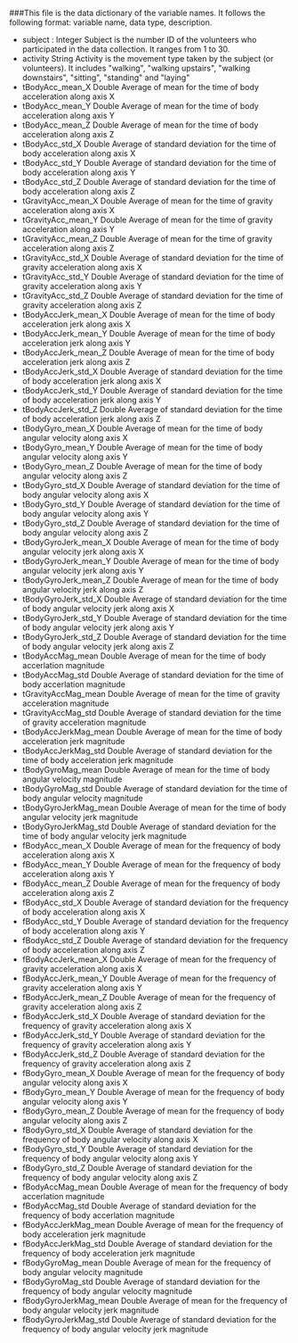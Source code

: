 ###This file is the data dictionary of the variable names. It follows the following format: variable name, data type, description.  								
									
*	subject	:	Integer	Subject is the number ID of the volunteers who participated in the data collection. It ranges from 1 to 30.					
*	activity		String	Activity is the movement type taken by the subject (or volunteers). It includes "walking", "walking upstairs", "walking downstairs", "sitting", "standing" and "laying"					
*	tBodyAcc_mean_X		Double	Average of 	mean	for the time of	body acceleration	along axis	X
*	tBodyAcc_mean_Y		Double	Average of 	mean	for the time of	body acceleration	along axis	Y
*	tBodyAcc_mean_Z		Double	Average of 	mean	for the time of	body acceleration	along axis	Z
*	tBodyAcc_std_X		Double	Average of 	standard deviation	for the time of	body acceleration	along axis	X
*	tBodyAcc_std_Y		Double	Average of 	standard deviation	for the time of	body acceleration	along axis	Y
*	tBodyAcc_std_Z		Double	Average of 	standard deviation	for the time of	body acceleration	along axis	Z
*	tGravityAcc_mean_X		Double	Average of 	mean	for the time of	gravity acceleration	along axis	X
*	tGravityAcc_mean_Y		Double	Average of 	mean	for the time of	gravity acceleration	along axis	Y
*	tGravityAcc_mean_Z		Double	Average of 	mean	for the time of	gravity acceleration	along axis	Z
*	tGravityAcc_std_X		Double	Average of 	standard deviation	for the time of	gravity acceleration	along axis	X
*	tGravityAcc_std_Y		Double	Average of 	standard deviation	for the time of	gravity acceleration	along axis	Y
*	tGravityAcc_std_Z		Double	Average of 	standard deviation	for the time of	gravity acceleration	along axis	Z
*	tBodyAccJerk_mean_X		Double	Average of 	mean	for the time of	body acceleration jerk	along axis	X
*	tBodyAccJerk_mean_Y		Double	Average of 	mean	for the time of	body acceleration jerk	along axis	Y
*	tBodyAccJerk_mean_Z		Double	Average of 	mean	for the time of	body acceleration jerk	along axis	Z
*	tBodyAccJerk_std_X		Double	Average of 	standard deviation	for the time of	body acceleration jerk	along axis	X
*	tBodyAccJerk_std_Y		Double	Average of 	standard deviation	for the time of	body acceleration jerk	along axis	Y
*	tBodyAccJerk_std_Z		Double	Average of 	standard deviation	for the time of	body acceleration jerk	along axis	Z
*	tBodyGyro_mean_X		Double	Average of 	mean	for the time of	body angular velocity	along axis	X
*	tBodyGyro_mean_Y		Double	Average of 	mean	for the time of	body angular velocity	along axis	Y
*	tBodyGyro_mean_Z		Double	Average of 	mean	for the time of	body angular velocity	along axis	Z
*	tBodyGyro_std_X		Double	Average of 	standard deviation	for the time of	body angular velocity	along axis	X
*	tBodyGyro_std_Y		Double	Average of 	standard deviation	for the time of	body angular velocity	along axis	Y
*	tBodyGyro_std_Z		Double	Average of 	standard deviation	for the time of	body angular velocity	along axis	Z
*	tBodyGyroJerk_mean_X		Double	Average of 	mean	for the time of	body angular velocity jerk	along axis	X
*	tBodyGyroJerk_mean_Y		Double	Average of 	mean	for the time of	body angular velocity jerk	along axis	Y
*	tBodyGyroJerk_mean_Z		Double	Average of 	mean	for the time of	body angular velocity jerk	along axis	Z
*	tBodyGyroJerk_std_X		Double	Average of 	standard deviation	for the time of	body angular velocity jerk	along axis	X
*	tBodyGyroJerk_std_Y		Double	Average of 	standard deviation	for the time of	body angular velocity jerk	along axis	Y
*	tBodyGyroJerk_std_Z		Double	Average of 	standard deviation	for the time of	body angular velocity jerk	along axis	Z
*	tBodyAccMag_mean		Double	Average of 	mean	for the time of	body accerlation magnitude		
*	tBodyAccMag_std		Double	Average of 	standard deviation	for the time of	body accerlation magnitude		
*	tGravityAccMag_mean		Double	Average of 	mean	for the time of	gravity acceleration magnitude		
*	tGravityAccMag_std		Double	Average of 	standard deviation	for the time of	gravity acceleration magnitude		
*	tBodyAccJerkMag_mean		Double	Average of 	mean	for the time of	body acceleration jerk magnitude		
*	tBodyAccJerkMag_std		Double	Average of 	standard deviation	for the time of	body acceleration jerk magnitude		
*	tBodyGyroMag_mean		Double	Average of 	mean	for the time of	body angular velocity magnitude		
*	tBodyGyroMag_std		Double	Average of 	standard deviation	for the time of	body angular velocity magnitude		
*	tBodyGyroJerkMag_mean		Double	Average of 	mean	for the time of	body angular velocity jerk magnitude		
*	tBodyGyroJerkMag_std		Double	Average of 	standard deviation	for the time of	body angular velocity jerk magnitude		
*	fBodyAcc_mean_X		Double	Average of 	mean	for the frequency of	body acceleration	along axis	X
*	fBodyAcc_mean_Y		Double	Average of 	mean	for the frequency of	body acceleration	along axis	Y
*	fBodyAcc_mean_Z		Double	Average of 	mean	for the frequency of	body acceleration	along axis	Z
*	fBodyAcc_std_X		Double	Average of 	standard deviation	for the frequency of	body acceleration	along axis	X
*	fBodyAcc_std_Y		Double	Average of 	standard deviation	for the frequency of	body acceleration	along axis	Y
*	fBodyAcc_std_Z		Double	Average of 	standard deviation	for the frequency of	body acceleration	along axis	Z
*	fBodyAccJerk_mean_X		Double	Average of 	mean	for the frequency of	gravity acceleration	along axis	X
*	fBodyAccJerk_mean_Y		Double	Average of 	mean	for the frequency of	gravity acceleration	along axis	Y
*	fBodyAccJerk_mean_Z		Double	Average of 	mean	for the frequency of	gravity acceleration	along axis	Z
*	fBodyAccJerk_std_X		Double	Average of 	standard deviation	for the frequency of	gravity acceleration	along axis	X
*	fBodyAccJerk_std_Y		Double	Average of 	standard deviation	for the frequency of	gravity acceleration	along axis	Y
*	fBodyAccJerk_std_Z		Double	Average of 	standard deviation	for the frequency of	gravity acceleration	along axis	Z
*	fBodyGyro_mean_X		Double	Average of 	mean	for the frequency of	body angular velocity	along axis	X
*	fBodyGyro_mean_Y		Double	Average of 	mean	for the frequency of	body angular velocity	along axis	Y
*	fBodyGyro_mean_Z		Double	Average of 	mean	for the frequency of	body angular velocity	along axis	Z
*	fBodyGyro_std_X		Double	Average of 	standard deviation	for the frequency of	body angular velocity	along axis	X
*	fBodyGyro_std_Y		Double	Average of 	standard deviation	for the frequency of	body angular velocity	along axis	Y
*	fBodyGyro_std_Z		Double	Average of 	standard deviation	for the frequency of	body angular velocity	along axis	Z
*	fBodyAccMag_mean		Double	Average of 	mean	for the frequency of	body accerlation magnitude		
*	fBodyAccMag_std		Double	Average of 	standard deviation	for the frequency of	body accerlation magnitude		
*	fBodyAccJerkMag_mean		Double	Average of 	mean	for the frequency of	body acceleration jerk magnitude		
*	fBodyAccJerkMag_std		Double	Average of 	standard deviation	for the frequency of	body acceleration jerk magnitude		
*	fBodyGyroMag_mean		Double	Average of 	mean	for the frequency of	body angular velocity magnitude		
*	fBodyGyroMag_std		Double	Average of 	standard deviation	for the frequency of	body angular velocity magnitude		
*	fBodyGyroJerkMag_mean		Double	Average of 	mean	for the frequency of	body angular velocity jerk magnitude		
*	fBodyGyroJerkMag_std		Double	Average of 	standard deviation	for the frequency of	body angular velocity jerk magnitude		
